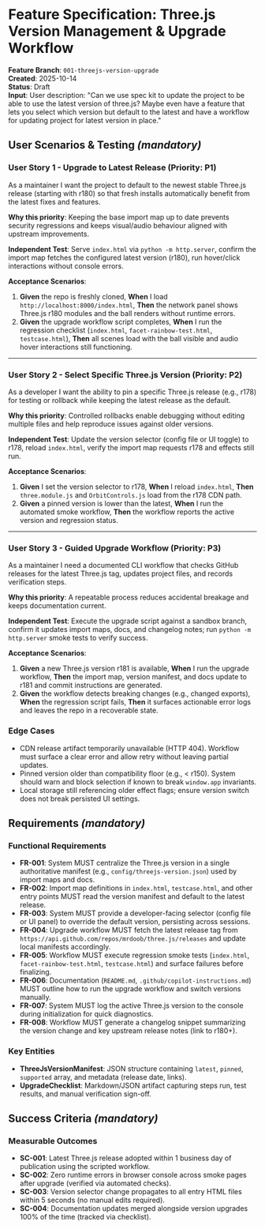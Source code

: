 # Feature Specification: Three.js Version Management & Upgrade Workflow

**Feature Branch**: `001-threejs-version-upgrade`  
**Created**: 2025-10-14  
**Status**: Draft  
**Input**: User description: "Can we use spec kit to update the project to be able to use the latest version of three.js? Maybe even have a feature that lets you select which version but default to the latest and have a workflow for updating project for latest version in place."

## User Scenarios & Testing *(mandatory)*

### User Story 1 - Upgrade to Latest Release (Priority: P1)

As a maintainer I want the project to default to the newest stable Three.js release (starting with r180) so that fresh installs automatically benefit from the latest fixes and features.

**Why this priority**: Keeping the base import map up to date prevents security regressions and keeps visual/audio behaviour aligned with upstream improvements.

**Independent Test**: Serve `index.html` via `python -m http.server`, confirm the import map fetches the configured latest version (r180), run hover/click interactions without console errors.

**Acceptance Scenarios**:

1. **Given** the repo is freshly cloned, **When** I load `http://localhost:8000/index.html`, **Then** the network panel shows Three.js r180 modules and the ball renders without runtime errors.
2. **Given** the upgrade workflow script completes, **When** I run the regression checklist (`index.html`, `facet-rainbow-test.html`, `testcase.html`), **Then** all scenes load with the ball visible and audio hover interactions still functioning.

---

### User Story 2 - Select Specific Three.js Version (Priority: P2)

As a developer I want the ability to pin a specific Three.js release (e.g., r178) for testing or rollback while keeping the latest release as the default.

**Why this priority**: Controlled rollbacks enable debugging without editing multiple files and help reproduce issues against older versions.

**Independent Test**: Update the version selector (config file or UI toggle) to r178, reload `index.html`, verify the import map requests r178 and effects still run.

**Acceptance Scenarios**:

1. **Given** I set the version selector to r178, **When** I reload `index.html`, **Then** `three.module.js` and `OrbitControls.js` load from the r178 CDN path.
2. **Given** a pinned version is lower than the latest, **When** I run the automated smoke workflow, **Then** the workflow reports the active version and regression status.

---

### User Story 3 - Guided Upgrade Workflow (Priority: P3)

As a maintainer I need a documented CLI workflow that checks GitHub releases for the latest Three.js tag, updates project files, and records verification steps.

**Why this priority**: A repeatable process reduces accidental breakage and keeps documentation current.

**Independent Test**: Execute the upgrade script against a sandbox branch, confirm it updates import maps, docs, and changelog notes; run `python -m http.server` smoke tests to verify success.

**Acceptance Scenarios**:

1. **Given** a new Three.js version r181 is available, **When** I run the upgrade workflow, **Then** the import map, version manifest, and docs update to r181 and commit instructions are generated.
2. **Given** the workflow detects breaking changes (e.g., changed exports), **When** the regression script fails, **Then** it surfaces actionable error logs and leaves the repo in a recoverable state.

### Edge Cases

- CDN release artifact temporarily unavailable (HTTP 404). Workflow must surface a clear error and allow retry without leaving partial updates.
- Pinned version older than compatibility floor (e.g., < r150). System should warn and block selection if known to break `window.app` invariants.
- Local storage still referencing older effect flags; ensure version switch does not break persisted UI settings.

## Requirements *(mandatory)*

### Functional Requirements

- **FR-001**: System MUST centralize the Three.js version in a single authoritative manifest (e.g., `config/threejs-version.json`) used by import maps and docs.
- **FR-002**: Import map definitions in `index.html`, `testcase.html`, and other entry points MUST read the version manifest and default to the latest release.
- **FR-003**: System MUST provide a developer-facing selector (config file or UI panel) to override the default version, persisting across sessions.
- **FR-004**: Upgrade workflow MUST fetch the latest release tag from `https://api.github.com/repos/mrdoob/three.js/releases` and update local manifests accordingly.
- **FR-005**: Workflow MUST execute regression smoke tests (`index.html`, `facet-rainbow-test.html`, `testcase.html`) and surface failures before finalizing.
- **FR-006**: Documentation (`README.md`, `.github/copilot-instructions.md`) MUST outline how to run the upgrade workflow and switch versions manually.
- **FR-007**: System MUST log the active Three.js version to the console during initialization for quick diagnostics.
- **FR-008**: Workflow MUST generate a changelog snippet summarizing the version change and key upstream release notes (link to r180+).

### Key Entities

- **ThreeJsVersionManifest**: JSON structure containing `latest`, `pinned`, `supported` array, and metadata (release date, links).
- **UpgradeChecklist**: Markdown/JSON artifact capturing steps run, test results, and manual verification sign-off.

## Success Criteria *(mandatory)*

### Measurable Outcomes

- **SC-001**: Latest Three.js release adopted within 1 business day of publication using the scripted workflow.
- **SC-002**: Zero runtime errors in browser console across smoke pages after upgrade (verified via automated checks).
- **SC-003**: Version selector change propagates to all entry HTML files within 5 seconds (no manual edits required).
- **SC-004**: Documentation updates merged alongside version upgrades 100% of the time (tracked via checklist).
